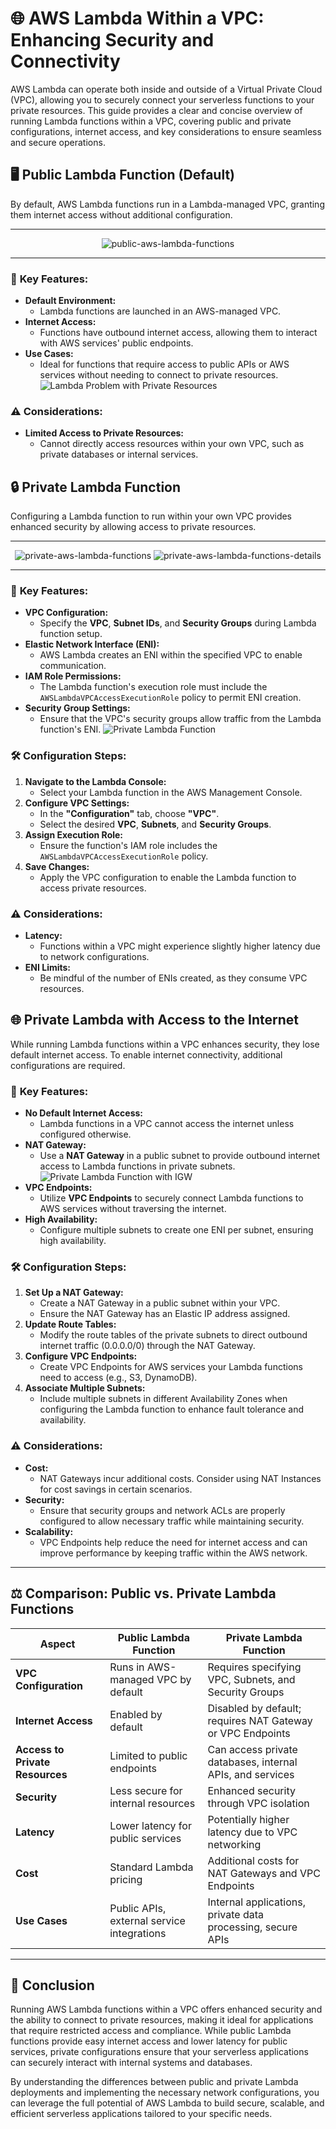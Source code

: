 # 🌐 **AWS Lambda Within a VPC: Enhancing Security and Connectivity**

AWS Lambda can operate both inside and outside of a Virtual Private Cloud (VPC), allowing you to securely connect your serverless functions to your private resources. This guide provides a clear and concise overview of running Lambda functions within a VPC, covering public and private configurations, internet access, and key considerations to ensure seamless and secure operations.

## 🖥️ **Public Lambda Function (Default)**

By default, AWS Lambda functions run in a Lambda-managed VPC, granting them internet access without additional configuration.

---

<div style="text-align:center;">
    <img src="images/public-aws-lambda-functions.png" alt="public-aws-lambda-functions" />
</div>

---

### 📌 **Key Features:**

- **Default Environment:**
  - Lambda functions are launched in an AWS-managed VPC.
- **Internet Access:**
  - Functions have outbound internet access, allowing them to interact with AWS services' public endpoints.
- **Use Cases:**
  - Ideal for functions that require access to public APIs or AWS services without needing to connect to private resources.
    ![Lambda Problem with Private Resources](images/lambda-problem-with-private-resources.png)

### ⚠️ **Considerations:**

- **Limited Access to Private Resources:**
  - Cannot directly access resources within your own VPC, such as private databases or internal services.

## 🔒 **Private Lambda Function**

Configuring a Lambda function to run within your own VPC provides enhanced security by allowing access to private resources.

---

<div style="text-align:center;">
    <img src="images/private-aws-lambda-functions.png" alt="private-aws-lambda-functions" />
    <img src="images/private-aws-lambda-functions-details.png" alt="private-aws-lambda-functions-details" />
</div>

---

### 📌 **Key Features:**

- **VPC Configuration:**
  - Specify the **VPC**, **Subnet IDs**, and **Security Groups** during Lambda function setup.
- **Elastic Network Interface (ENI):**
  - AWS Lambda creates an ENI within the specified VPC to enable communication.
- **IAM Role Permissions:**
  - The Lambda function's execution role must include the `AWSLambdaVPCAccessExecutionRole` policy to permit ENI creation.
- **Security Group Settings:**
  - Ensure that the VPC's security groups allow traffic from the Lambda function's ENI.
    ![Private Lambda Function](images/private-lambda-function.png)

### 🛠️ **Configuration Steps:**

1. **Navigate to the Lambda Console:**
   - Select your Lambda function in the AWS Management Console.
2. **Configure VPC Settings:**
   - In the **"Configuration"** tab, choose **"VPC"**.
   - Select the desired **VPC**, **Subnets**, and **Security Groups**.
3. **Assign Execution Role:**
   - Ensure the function's IAM role includes the `AWSLambdaVPCAccessExecutionRole` policy.
4. **Save Changes:**
   - Apply the VPC configuration to enable the Lambda function to access private resources.

### ⚠️ **Considerations:**

- **Latency:**
  - Functions within a VPC might experience slightly higher latency due to network configurations.
- **ENI Limits:**
  - Be mindful of the number of ENIs created, as they consume VPC resources.

## 🌐 **Private Lambda with Access to the Internet**

While running Lambda functions within a VPC enhances security, they lose default internet access. To enable internet connectivity, additional configurations are required.

### 📌 **Key Features:**

- **No Default Internet Access:**
  - Lambda functions in a VPC cannot access the internet unless configured otherwise.
- **NAT Gateway:**
  - Use a **NAT Gateway** in a public subnet to provide outbound internet access to Lambda functions in private subnets.
    ![Private Lambda Function with IGW](images/private-lambda-function-with-igw.png)
- **VPC Endpoints:**
  - Utilize **VPC Endpoints** to securely connect Lambda functions to AWS services without traversing the internet.
- **High Availability:**
  - Configure multiple subnets to create one ENI per subnet, ensuring high availability.

### 🛠️ **Configuration Steps:**

1. **Set Up a NAT Gateway:**
   - Create a NAT Gateway in a public subnet within your VPC.
   - Ensure the NAT Gateway has an Elastic IP address assigned.
2. **Update Route Tables:**
   - Modify the route tables of the private subnets to direct outbound internet traffic (0.0.0.0/0) through the NAT Gateway.
3. **Configure VPC Endpoints:**
   - Create VPC Endpoints for AWS services your Lambda functions need to access (e.g., S3, DynamoDB).
4. **Associate Multiple Subnets:**
   - Include multiple subnets in different Availability Zones when configuring the Lambda function to enhance fault tolerance and availability.

### ⚠️ **Considerations:**

- **Cost:**
  - NAT Gateways incur additional costs. Consider using NAT Instances for cost savings in certain scenarios.
- **Security:**
  - Ensure that security groups and network ACLs are properly configured to allow necessary traffic while maintaining security.
- **Scalability:**
  - VPC Endpoints help reduce the need for internet access and can improve performance by keeping traffic within the AWS network.

---

## ⚖️ **Comparison: Public vs. Private Lambda Functions**

| **Aspect**                      | **Public Lambda Function**                 | **Private Lambda Function**                                 |
| ------------------------------- | ------------------------------------------ | ----------------------------------------------------------- |
| **VPC Configuration**           | Runs in AWS-managed VPC by default         | Requires specifying VPC, Subnets, and Security Groups       |
| **Internet Access**             | Enabled by default                         | Disabled by default; requires NAT Gateway or VPC Endpoints  |
| **Access to Private Resources** | Limited to public endpoints                | Can access private databases, internal APIs, and services   |
| **Security**                    | Less secure for internal resources         | Enhanced security through VPC isolation                     |
| **Latency**                     | Lower latency for public services          | Potentially higher latency due to VPC networking            |
| **Cost**                        | Standard Lambda pricing                    | Additional costs for NAT Gateways and VPC Endpoints         |
| **Use Cases**                   | Public APIs, external service integrations | Internal applications, private data processing, secure APIs |

---

## 🏁 **Conclusion**

Running AWS Lambda functions within a VPC offers enhanced security and the ability to connect to private resources, making it ideal for applications that require restricted access and compliance. While public Lambda functions provide easy internet access and lower latency for public services, private configurations ensure that your serverless applications can securely interact with internal systems and databases.

By understanding the differences between public and private Lambda deployments and implementing the necessary network configurations, you can leverage the full potential of AWS Lambda to build secure, scalable, and efficient serverless applications tailored to your specific needs.
